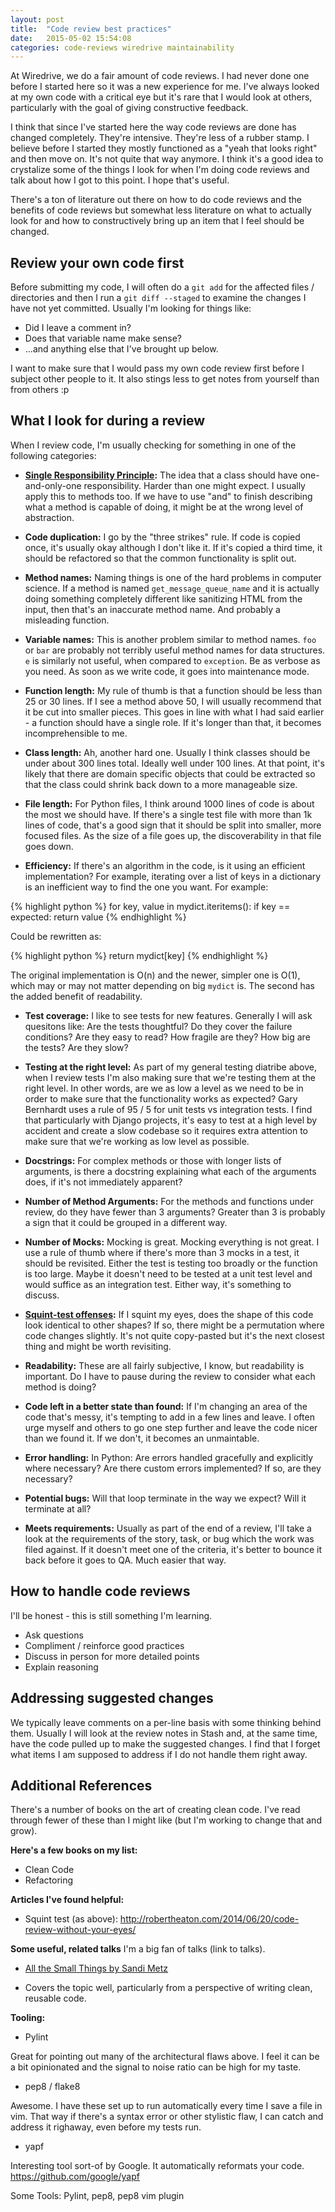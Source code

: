 ```yaml
---
layout: post
title:  "Code review best practices"
date:   2015-05-02 15:54:08
categories: code-reviews wiredrive maintainability
---
```


At Wiredrive, we do a fair amount of code reviews.  I had never done one before
I started here so it was a new experience for me.  I've always looked at my own
code with a critical eye but it's rare that I would look at others, particularly
with the goal of giving constructive feedback.

I think that since I've started here the way code reviews are done has changed
completely. They're intensive. They're less of a rubber stamp.  I believe before
I started they mostly functioned as a "yeah that looks right" and then move on.
It's not quite that way anymore. I think it's a good idea to crystalize some of
the things I look for when I'm doing code reviews and talk about how I got to
this point. I hope that's useful. 

There's a ton of literature out there on how to do code reviews and the 
benefits of code reviews but somewhat less literature on what to actually 
look for and how to constructively bring up an item that I feel 
should be changed. 


Review your own code first
-------------------

Before submitting my code, I will often do a `git add` for the affected 
files / directories and then I run a `git diff --staged` to examine the 
changes I have not yet committed. Usually I'm looking for things like: 

* Did I leave a comment in? 
* Does that variable name make sense? 
* ...and anything else that I've brought up below.

I want to make sure that I would pass my own code review first before I subject 
other people to it. It also stings less to get notes from yourself than 
from others :p


What I look for during a review
-------------------------------

When I review code, I'm usually checking for something in one of the following
categories:

* **[Single Responsibility Principle](http://en.wikipedia.org/wiki/Single_responsibility_principle):**
The idea that a class should have one-and-only-one responsibility.  Harder than
one might expect. I usually apply this to methods too.  If we have to use "and"
to finish describing what a method is capable of doing, it might be at the wrong
level of abstraction.

* **Code duplication:**
I go by the "three strikes" rule.  If code is copied once, it's usually okay
although I don't like it.  If it's copied a third time, it should be refactored
so that the common functionality is split out. 

* **Method names:**
Naming things is one of the hard problems in computer science. 
If a method is named `get_message_queue_name` and it is actually doing 
something completely different like sanitizing HTML from the input, 
then that's an inaccurate method name.  And probably a misleading function.

* **Variable names:**
This is another problem similar to method names. `foo` or `bar` are probably not
terribly useful method names for data structures. `e` is similarly not useful,
when compared to `exception`.  Be as verbose as you need. As soon as we write
code, it goes into maintenance mode.

* **Function length:**
My rule of thumb is that a function should be less than 25 or 30 lines. If I see
a method above 50, I will usually recommend that it be cut into smaller pieces.
This goes in line with what I had said earlier - a function should have a single
role. If it's longer than that, it becomes incomprehensible to me.

* **Class length:**
Ah, another hard one. Usually I think classes should be under about 300 lines
total. Ideally well under 100 lines. At that point, it's likely that there are
domain specific objects that could be extracted so that the class could
shrink back down to a more manageable size.

* **File length:**
For Python files, I think around 1000 lines of code is about the most we 
should have. If there's a single test file with more than 1k lines of code, 
that's a good sign that it should be split into smaller, more focused files. As
the size of a file goes up, the discoverability in that file goes down.

* **Efficiency:**
If there's an algorithm in the code, is it using an efficient implementation?
For example, iterating over a list of keys in a dictionary is an inefficient way to find the one you want.
For example:

{% highlight python %}
for key, value in mydict.iteritems():
    if key == expected:
        return value
{% endhighlight %}

Could be rewritten as:

{% highlight python %}
return mydict[key]
{% endhighlight %}

The original implementation is O(n) and the newer, simpler one is O(1), which
may or may not matter depending on big `mydict` is. The second has the added
benefit of readability.

* **Test coverage:**
I like to see tests for new features. Generally I will ask quesitons like: Are the tests thoughtful? Do they cover the failure conditions? 
Are they easy to read? How fragile are they? How big are the tests? Are they slow?

* **Testing at the right level:**
As part of my general testing diatribe above, when I review tests I'm also
making sure that we're testing them at the right level. In other words, are we
as low a level as we need to be in order to make sure that the functionality
works as expected? Gary Bernhardt uses a rule of 95 / 5 for unit tests vs
integration tests. I find that particularly with Django projects, it's easy to
test at a high level by accident and create a slow codebase so it requires extra
attention to make sure that we're working as low level as possible. 

* **Docstrings:**
For complex methods or those with longer lists of arguments, is there a docstring explaining
what each of the arguments does, if it's not immediately apparent?

* **Number of Method Arguments:**
For the methods and functions under review, do they have fewer than 3 arguments?
Greater than 3 is probably a sign that it could be grouped in a different way.

* **Number of Mocks:**
Mocking is great. Mocking everything is not great. I use a rule of thumb where
if there's more than 3 mocks in a test, it should be revisited. Either the test
is testing too broadly or the function is too large. Maybe it doesn't need
to be tested at a unit test level and would suffice as an integration test.
Either way, it's something to discuss.

* **[Squint-test offenses](http://robertheaton.com/2014/06/20/code-review-without-your-eyes/):**
If I squint my eyes, does the shape of this code look identical to other shapes?
If so, there might be a permutation where code changes slightly. It's not quite
copy-pasted but it's the next closest thing and might be worth revisiting.

* **Readability:**
These are all fairly subjective, I know, but readability is important. Do I have
to pause during the review to consider what each method is doing? 

* **Code left in a better state than found:**
If I'm changing an area of the code that's messy, it's tempting to add in a few
lines and leave. I often urge myself and others to go one step further and leave
the code nicer than we found it. If we don't, it becomes an unmaintable.

* **Error handling:**
In Python: Are errors handled gracefully and explicitly where necessary? Are
there custom errors implemented? If so, are they necessary?

* **Potential bugs:**
Will that loop terminate in the way we expect? Will it terminate at all?

* **Meets requirements:**
Usually as part of the end of a review, I'll take a look at the requirements of
the story, task, or bug which the work was filed against. If it doesn't meet one
of the criteria, it's better to bounce it back before it goes to QA. Much easier
that way.


How to handle code reviews
-------------------

I'll be honest - this is still something I'm learning.

* Ask questions
* Compliment / reinforce good practices
* Discuss in person for more detailed points
* Explain reasoning

 Addressing suggested changes
--------------------

We typically leave comments on a per-line basis with some thinking behind them.
Usually I will look at the review notes in Stash and, at the same time, have the
code pulled up to make the suggested changes. I find that I forget what items
I am supposed to address if I do not handle them right away.

Additional References
---------------

There's a number of books on the art of creating clean code. I've read through
fewer of these than I might like (but I'm working to change that and grow). 

**Here's a few books on my list:**

* Clean Code
* Refactoring

**Articles I've found helpful:**

* Squint test (as above): http://robertheaton.com/2014/06/20/code-review-without-your-eyes/

**Some useful, related talks**
I'm a big fan of talks (link to talks).

* [All the Small Things by Sandi Metz](https://www.youtube.com/watch?v=8bZh5LMaSmE&index=1&list=LLlt4ZSW8NUcXLWiB3NMnK_w)
- Covers the topic well, particularly
from a perspective of writing clean, reusable code.

**Tooling:**

* Pylint

Great for pointing out many of the architectural flaws above. I feel it can be
a bit opinionated and the signal to noise ratio can be high for my taste.

* pep8 / flake8

Awesome. I have these set up to run automatically every time I save a file
in vim. That way if there's a syntax error or other stylistic flaw, I can
catch and address it righaway, even before my tests run.

* yapf

Interesting tool sort-of by Google. It automatically reformats your code.
https://github.com/google/yapf

Some Tools:
Pylint, pep8, pep8 vim plugin
